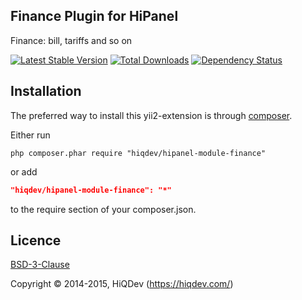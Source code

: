 Finance Plugin for HiPanel
--------------------------

Finance: bill, tariffs and so on

[![Latest Stable Version](https://poser.pugx.org/hiqdev/hipanel-module-finance/v/stable.png)](https://packagist.org/packages/hiqdev/hipanel-module-finance)
[![Total Downloads](https://poser.pugx.org/hiqdev/hipanel-module-finance/downloads.png)](https://packagist.org/packages/hiqdev/hipanel-module-finance)
[![Dependency Status](https://www.versioneye.com/php/hiqdev:hipanel-module-finance/dev-master/badge.svg)](https://www.versioneye.com/php/hiqdev:hipanel-module-finance/dev-master)

## Installation

The preferred way to install this yii2-extension is through [composer](http://getcomposer.org/download/).

Either run

```
php composer.phar require "hiqdev/hipanel-module-finance"
```

or add

```json
"hiqdev/hipanel-module-finance": "*"
```

to the require section of your composer.json.

## Licence

[BSD-3-Clause](http://choosealicense.com/licenses/bsd-3-clause)

Copyright © 2014-2015, HiQDev (https://hiqdev.com/)
